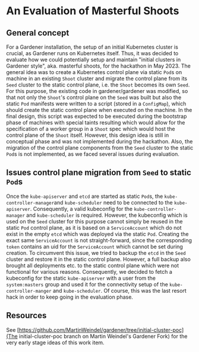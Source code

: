 # An Evaluation of Masterful Shoots

## General concept

For a Gardener installation, the setup of an initial Kubernetes cluster is crucial, as Gardener runs on Kubernetes itself. Thus, it was decided to evaluate how we could potentially setup and maintain "initial clusters in Gardener style", aka. masterful shoots, for the hackathon in May 2023. The general idea was to create a Kubernetes control plane via static `Pod`s on machine in an existing `Shoot` cluster and migrate the control plane from its `Seed` cluster to the static control plane, i.e. the `Shoot` becomes its own `Seed`. For this purpose, the existing code in gardener/gardener was modified, so that not only the `Shoot`'s control plane on the `Seed` was built but also the static `Pod` manifests were written to a script (stored in a `ConfigMap`), which should create the static control plane when executed on the machine. In the final design, this script was expected to be executed during the bootstrap phase of machines with special taints resulting which would allow for the specification of a worker group in a `Shoot` spec which would host the control plane of the `Shoot` itself. However, this design idea is still in conceptual phase and was not implemented during the hackathon. Also, the migration of the control plane components from the `Seed` cluster to the static `Pod`s is not implemented, as we faced several issues during evaluation.

## Issues control plane migration from `Seed` to static `Pod`s

Once the `kube-apiserver` and `etcd` are started as static `Pod`s, the `kube-controller-manager`and `kube-scheduler` need to be connected to the `kube-apiserver`. Consequently, a valid kubeconfig for the `kube-controller-manager` and `kube-scheduler` is required. However, the kubeconfig which is used on the `Seed` cluster for this purpose cannot simply be reused in the static `Pod` control plane, as it is based on a `ServiceAccount` which do not exist in the empty `etcd` which was deployed via the static `Pod`. Creating the exact same `ServiceAccount` is not straight-forward, since the corresponding `token` contains an uid for the `ServiceAccount` which cannot be set during creation. To circumvent this issue, we tried to backup the `etcd` in the `Seed` cluster and restore it in the static control plane. However, a full backup also brought all deployments etc. to the static control plane which were not functional for various reasons.
Consequently, we decided to fetch a kubeconfig for the static `kube-apiserver` with a user from the `system:masters` group and used it for the connectivity setup of the `kube-controller-manger` and `kube-scheduler`. Of course, this was the last resort hack in order to keep going in the evaluation phase.

## Resources

See [https://github.com/MartinWeindel/gardener/tree/initial-cluster-poc](The initial-cluster-poc branch on Martin Weindel's Gardener Fork) for the very early stage ideas of this work item.
